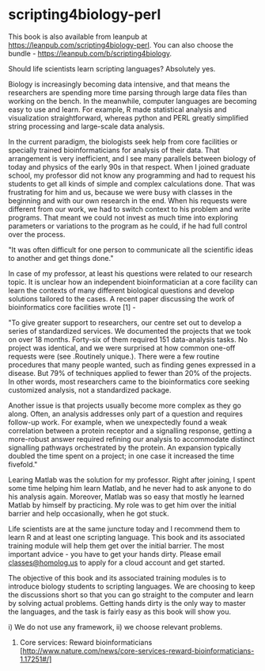 # scripting4biology-perl

This book is also available from leanpub at https://leanpub.com/scripting4biology-perl. You can also choose the bundle -
https://leanpub.com/b/scripting4biology.


Should life scientists learn scripting languages?  Absolutely yes.

Biology is increasingly becoming data intensive, and that means the researchers are spending more time parsing through large data files 
than working on the bench. In the meanwhile, computer languages are becoming easy to use and learn. For example, R made statistical 
analysis and visualization straightforward, whereas python and PERL greatly simplified string processing and large-scale data analysis.

In the current paradigm, the biologists seek help from core facilities or specially trained bioinformaticians for analysis of their data. 
That arrangement is very inefficient, and I see many parallels between biology of today and physics of the early 90s in that respect. When 
I joined graduate school, my professor did not know any programming and had to request his students to get all kinds of simple and complex 
calculations done.  That was frustrating for him and us, because we were busy with classes in the beginning and with our own research in 
the end. When his requests were different from our work, we had to switch context to his problem and write programs. That meant we could
not invest as much time into exploring parameters or variations to the program as he could, if he had full control over the process.

"It was often difficult for one person to communicate all the scientific ideas to another and get things done."

In case of my professor, at least his questions were related to our research topic. It is unclear how an independent bioinformatician
at a core facility can learn the contexts of many different biological questions and develop solutions tailored to the cases. A recent 
paper discussing the work of bioinformatics core facilities wrote [1] -

"To give greater support to researchers, our centre set out to develop a series of standardized services. We documented the projects that we took on over 18 months. Forty-six of them required 151 data-analysis tasks. No project was identical, and we were surprised at how common one-off requests were (see .Routinely unique.). There were a few routine procedures that many people wanted, such as finding genes expressed in a disease. But 79% of techniques applied to fewer than 20% of the projects. In other words, most researchers came to the bioinformatics core seeking customized analysis, not a standardized package.

Another issue is that projects usually become more complex as they go along. Often, an analysis addresses only part of a question and requires follow-up work. For example, when we unexpectedly found a weak correlation between a protein receptor and a signalling response, getting a more-robust answer required refining our analysis to accommodate distinct signalling pathways orchestrated by the protein. An expansion typically doubled the time spent on a project; in one case it increased the time fivefold."


Learing Matlab was the solution for my professor. Right after joining, I spent some time helping him learn Matlab, and he never had to 
ask anyone to do his analysis again. Moreover, Matlab was so easy that mostly he learned Matlab by himself by practicing. My role was 
to get him over the initial barrier and help occasionally, when he got stuck.

Life scientists are at the same juncture today and I recommend them to learn R and at least one scripting language. This book and its 
associated training module will help them get over the initial barrier. The most important advice - you have to get your hands dirty.
Please email classes@homolog.us to apply for a cloud account and get started.

The objective of this book and its associated training modules is to introduce biology students to scripting languages. We are choosing to keep the discussions short so that you can go straight to the computer and learn by solving actual problems. Getting hands dirty is the only way to master the languages, and the task is fairly easy as this book will show you.


i) We do not use any framework, ii) we choose relevant problems.


1. Core services: Reward bioinformaticians [http://www.nature.com/news/core-services-reward-bioinformaticians-1.17251#/]
